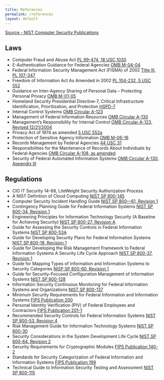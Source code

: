 ```yaml
---
title: References
permalink: /references
layout: default
---
```

[Source - NIST Computer Security Publications](http://csrc.nist.gov/publications/PubsSPs.html)

## Laws
* Computer Fraud and Abuse Act [PL 99-474, 18 USC 1030]()
* E-Authentication Guidance for Federal Agencies [OMB M-04-04]()
* Federal Information Security Management Act (FISMA) of 2002 [Title III, PL 107-347]()
* Freedom of Information Act As Amended in 2002 [PL 104-232, 5 USC 552]()
* Guidance on Inter-Agency Sharing of Personal Data – Protecting Personal Privacy [OMB M-01-05]()
* Homeland Security Presidential Directive-7, Critical Infrastructure Identification, Prioritization, and Protection [HSPD-7]()
* Internal Control Systems [OMB Circular A-123]()
* Management of Federal Information Resources [OMB Circular A-130]()
* Management’s Responsibility for Internal Control [OMB Circular A-123, Revised 12/21/2004]()
* Privacy Act of 1974 as amended [5 USC 552a]()
* Protection of Sensitive Agency Information [OMB M-06-16]()
* Records Management by Federal Agencies [44 USC 31]()
* Responsibilities for the Maintenance of Records About Individuals by Federal Agencies [OMB Circular A-108, as amended]()
* Security of Federal Automated Information Systems [OMB Circular A-130, Appendix III]()

## Regulations
* CIO IT Security 14-68, LiteWeight Security Authorization Process
* A NIST Definition of Cloud Computing [NIST SP 800-145]()
* Computer Security Incident Handling Guide [NIST SP 800—61, Revision 1]()
* Contingency Planning Guide for Federal Information Systems [NIST SP 800-34, Revision 1]()
* Engineering Principles for Information Technology Security (A Baseline for Achieving Security) [NIST SP 800-27, Revision A]()
* Guide for Assessing the Security Controls in Federal Information Systems [NIST SP 800-53A]()
* Guide for Developing Security Plans for Federal Information Systems [NIST SP 800-18, Revision 1]()
* Guide for Developing the Risk Management Framework to Federal Information Systems A Security Life Cycle Approach [NIST SP 800-37, Revision 1]()
* Guide for Mapping Types of Information and Information Systems to Security Categories [NISP SP 800-60, Revision 1]()
* Guide for Security-Focused Configuration Management of Information Systems [NIST SP 800-128]()
* Information Security Continuous Monitoring for Federal Information Systems and Organizations [NIST SP 800-137]()
* Minimum Security Requirements for Federal Information and Information Systems [FIPS Publication 200]()
* Personal Identity Verification (PIV) of Federal Employees and Contractors [FIPS Publication 201-1]()
* Recommended Security Controls for Federal Information Systems [NIST SP 800-53, Revision 4]()
* Risk Management Guide for Information Technology Systems [NIST SP 800-30]()
* Security Considerations in the System Development Life Cycle [NIST SP 800-64, Revision 2]()
* Security Requirements for Cryptographic Modules [FIPS Publication 140-2]()
* Standards for Security Categorization of Federal Information and Information Systems [FIPS Publication 199]()
* Technical Guide to Information Security Testing and Assessment [NIST SP 800-115]()
